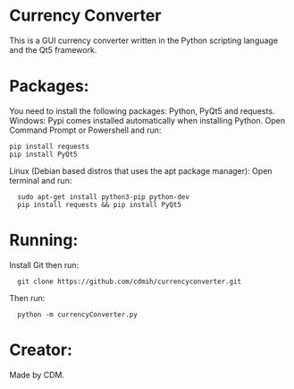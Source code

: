 # Currency Converter
This is a GUI currency converter written in the Python scripting language and the Qt5 framework.


# Packages:
You need to install the following packages: Python, PyQt5 and requests.
  Windows: 
    Pypi comes installed automatically when installing Python.
    Open Command Prompt or Powershell and run:
    
    pip install requests
    pip install PyQt5
    
  Linux (Debian based distros that uses the apt package manager):
    Open terminal and run:
    
      sudo apt-get install python3-pip python-dev
      pip install requests && pip install PyQt5
      
# Running:
Install Git then run:
      
      
      git clone https://github.com/cdmih/currencyconverter.git
      
      
Then run:


      python -m currencyConverter.py
      
      
# Creator:
Made by CDM.
